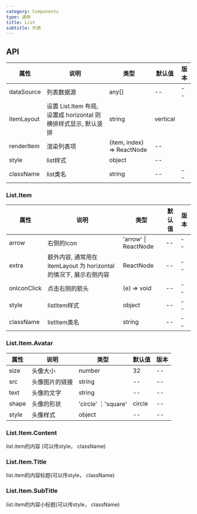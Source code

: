 ```yaml
---
category: Components
type: 通用
title: List
subtitle: 列表
---
```

## API

| 属性 | 说明 | 类型 | 默认值 | 版本 |
| --- | --- | --- | --- | --- |
|dataSource|列表数据源|any[]|--|--|
|itemLayout|设置 List.Item 布局, 设置成 horizontal 则横排样式显示, 默认竖排 | string | vertical||
|renderItem|渲染列表项|(item, index) => ReactNode| --||
|style|list样式| object| --||
|className|list类名|string|--|--|



### List.Item
| 属性 | 说明 | 类型 | 默认值 | 版本 |
| --- | --- | --- | --- | --- |
|arrow|右侧的Icon| 'arrow' \| ReactNode |-- |--|
|extra|额外内容, 通常用在 itemLayout 为 horizontal 的情况下, 展示右侧内容| ReactNode | --|--|
|onIconClick|点击右侧的箭头|(e) => void|--|--|
|style|listItem样式| object| --|--|
|className|listItem类名| string |--|--|

### List.Item.Avatar
| 属性 | 说明 | 类型 | 默认值 | 版本 |
| --- | --- | --- | --- | --- |
|size|头像大小|number| 32|--|
|src|头像图片的链接| string|--|--|
|text|头像的文字|string|--|--|
|shape| 头像的形状| 'circle' ｜'square' | circle|--|
|style|头像样式| object|--|--|

### List.Item.Content
list.item的内容 (可以传style， className)
### List.Item.Title
list.item的内容标题(可以传style， className)
### List.Item.SubTitle
list.item的内容小标题(可以传style， className)



